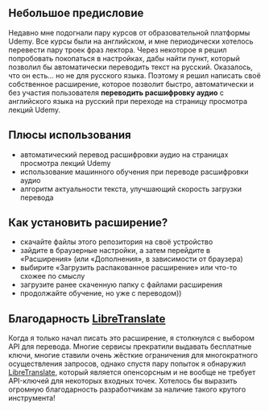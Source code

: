 ## Небольшое предисловие

Недавно мне подогнали пару курсов от образовательной платформы Udemy. Все курсы были на английском, и мне периодически хотелось перевести пару троек фраз лектора. Через некоторое я решил попробовать покопаться в настройках, дабы найти пункт, который позволил бы автоматически переводить текст на русский. Оказалось, что он есть... но не для русского языка. Поэтому я решил написать своё собственное расширение, которое позволит быстро, автоматически и без участия пользователя **переводить расшифровку аудио** с английского языка на русский при переходе на страницу просмотра лекций Udemy.

## Плюсы использования

- автоматический перевод расшифровки аудио на страницах просмотра лекций Udemy
- использование машинного обучения при переводе расшифровки аудио
- алгоритм актуальности текста, улучшающий скорость загрузки перевода

## Как установить расширение?

- скачайте файлы этого репозитория на своё устройство
- зайдите в браузерные настройки, а затем перейдите в «Расширения» (или «Дополнения», в зависимости от браузера)
- выбирите «Загрузить распакованное расширение» или что-то схожее по смыслу
- загрузите ранее скаченную папку с файлами расширения
- продолжайте обучение, но уже с переводом))

## Благодарность [LibreTranslate](https://libretranslate.com/)

Когда я только начал писать это расширение, я столкнулся с выбором API для перевода. Многие сервисы прекратили выдавать бесплатные ключи, многие ставили очень жёсткие ограничения для многократного осуществления запросов, однако спустя пару попыток я обнаружил [LibreTranslate](https://libretranslate.com/), который является опенсорсным и не вообще не требует API-ключей для некоторых входных точек. Хотелось бы выразить огромную благодарность разработчикам за наличие такого крутого инструмента!
